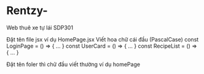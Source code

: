 # Rentzy-
Web thuê xe tự lái SDP301


Đặt tên file jsx  ví dụ HomePage.jsx
Viết hoa chữ cái đầu (PascalCase)
const LoginPage = () => { ... }
const UserCard = () => { ... }
const RecipeList = () => { ... }


Đặt tên foler thì chữ đầu  viết thường ví dụ 
homePage